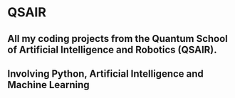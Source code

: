 # QSAIR
## All my coding projects from the Quantum School of Artificial Intelligence  and Robotics (QSAIR).
## Involving Python, Artificial Intelligence and Machine Learning
